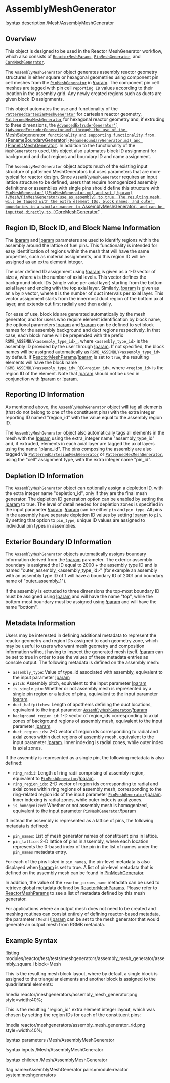 # AssemblyMeshGenerator

!syntax description /Mesh/AssemblyMeshGenerator

## Overview

This object is designed to be used in the Reactor MeshGenerator workflow, which also consists of [`ReactorMeshParams`](ReactorMeshParams.md), [`PinMeshGenerator`](PinMeshGenerator.md), and [`CoreMeshGenerator`](CoreMeshGenerator.md).

The `AssemblyMeshGenerator` object generates assembly reactor geometry structures in either square or hexagonal geometries using component pin cell meshes from the [`PinMeshGenerator`](PinMeshGenerator.md) in [!param](/Mesh/AssemblyMeshGenerator/inputs). The component pin cell meshes are tagged with pin cell `reporting ID` values according to their location in the assembly grid. Any newly created regions such as ducts are given block ID assignments.

This object automates the use and functionality of the [`PatternedCartesianMeshGenerator`](PatternedCartesianMeshGenerator.md) for cartesian  reactor geometry, [`PatternedHexMeshGenerator`](PatternedHexMeshGenerator.md) for hexagonal reactor geometry and, if extruding to three dimensions, the [`AdvancedExtruderGenerator'](AdvancedExtruderGenerator.md) through the use of the `MeshSubgenerator` functionality and supporting functionality from [`RenameBoundaryGenerator`](RenameBoundaryGenerator.md) and [`PlaneIDMeshGenerator'](PlaneIDMeshGenerator.md). In addition to the functionality of the `MeshGenerators` used, this object also automates block ID assignment for background and duct regions and boundary ID and name assignment.

The `AssemblyMeshGenerator` object adopts much of the existing input structure of patterned MeshGenerators but uses parameters that are more typical for reactor design. Since `AssemblyMeshGenerator` requires an input lattice structure to be defined, users that require homogenized assembly definitions or assemblies with single pins should define this structure with [`PinMeshGenerator'](PinMeshGenerator.md) and set [!param](/Mesh/PinMeshGenerator/use_as_assembly) to true. The resulting mesh will be tagged with the extra element IDs, block names, and outer boundaries in a similar manner to `AssemblyMeshGenerator`, and can be inputted directly to [`CoreMeshGenerator'](CoreMeshGenerator.md)`.

## Region ID, Block ID, and Block Name Information

The [!param](/Mesh/AssemblyMeshGenerator/background_region_id) and [!param](/Mesh/AssemblyMeshGenerator/duct_region_ids) parameters are used to identify regions within the assembly around the lattice of fuel pins. This functionality is intended for easy identification of regions within the mesh that will have the same properties, such as material assignments, and this region ID will be assigned as an extra element integer.

The user defined ID assignment using [!param](/Mesh/AssemblyMeshGenerator/background_region_id) is given as a 1-D vector of size `A`, where `A` is the number of axial levels. This vector defines the background block IDs (single value per axial layer) starting from the bottom axial layer and ending with the top axial layer. Similarly, [!param](/Mesh/AssemblyMeshGenerator/duct_region_ids) is given as an `A` by `D` vector, where `D` is the number of duct intervals per axial layer. This vector assignment starts from the innermost duct region of the bottom axial layer, and extends out first radially and then axially.

For ease of use, block ids are generated automatically by the mesh generator, and for users who require element identification by block name, the optional parameters [!param](/Mesh/AssemblyMeshGenerator/background_block_name) and [!param](/Mesh/AssemblyMeshGenerator/duct_block_names) can be defined to set block names for the assembly background and duct regions respectively. In that case, each block name will be prepended with the prefix `RGMB_ASSEMBLY<assembly_type_id>_`, where `<assembly_type_id>` is the assembly ID provided by the user through [!param](/Mesh/AssemblyMeshGenerator/assembly_type). If not specified, the block names will be assigned automatically as `RGMB_ASSEMBLY<assembly_type_id>` by default. If [ReactorMeshParams](ReactorMeshParams.md)/[!param](/Mesh/ReactorMeshParams/region_id_as_block_name) is set to `true`, the resulting elements will have the block name `RGMB_ASSEMBLY<assembly_type_id>_REG<region_id>`, where `<region_id>` is the region ID of the element. Note that [!param](/Mesh/ReactorMeshParams/region_id_as_block_name) should not be used in conjunction with [!param](/Mesh/AssemblyMeshGenerator/background_block_name) or [!param](/Mesh/AssemblyMeshGenerator/duct_block_names).

## Reporting ID Information

As mentioned above, the `AssemblyMeshGenerator` object will tag all elements (that do not belong to one of the constituent pins) with the extra integer reporting ID named "region_id" with the value equal to the assembly region ID.

The `AssemblyMeshGenerator` object also automatically tags all elements in the mesh with the [!param](/Mesh/AssemblyMeshGenerator/assembly_type) using the extra_integer name "assembly_type_id" and, if extruded, elements in each axial layer are tagged the axial layers using the name "plane_id". The pins composing the assembly are also tagged via [`PatternedCartesianMeshGenerator`](PatternedCartesianMeshGenerator.md) or [`PatternedHexMeshGenerator`](PatternedHexMeshGenerator.md), using the "cell" assignment type, with the extra integer name "pin_id".

## Depletion ID Information

The `AssemblyMeshGenerator` object can optionally assign a depletion ID, with the extra integer name "depletion_id", only if they are the final mesh generator.
The depletion ID generation option can be enabled by setting the  [!param](/Mesh/AssemblyMeshGenerator/generate_depletion_id) to true.
The level of detail needed for depletion zones is specified in the input parameter [!param](/Mesh/AssemblyMeshGenerator/depletion_id_type).
[!param](/Mesh/AssemblyMeshGenerator/depletion_id_type) can be either `pin` and `pin_type`.
All pins in the assembly have separate depletion ID values by setting [!param](/Mesh/AssemblyMeshGenerator/depletion_id_type) to `pin`.
By setting that option to `pin_type`, unique ID values are assigned to individual pin types in assemblies.

## Exterior Boundary ID Information

The `AssemblyMeshGenerator` objects automatically assigns boundary information derived from the [!param](/Mesh/AssemblyMeshGenerator/assembly_type) parameter. The exterior assembly boundary is assigned the ID equal to 2000 + the assembly type ID and is named "outer_assembly_<assembly_type_id>" (for example an assembly with an assembly type ID of 1 will have a boundary ID of 2001 and boundary name of "outer_assembly_1").

If the assembly is extruded to three dimensions the top-most boundary ID must be assigned using [!param](/Mesh/ReactorMeshParams/top_boundary_id) and will have the name "top", while the bottom-most boundary must be assigned using [!param](/Mesh/ReactorMeshParams/bottom_boundary_id) and will have the name "bottom".

## Metadata Information

Users may be interested in defining additional metadata to represent the reactor geometry and region IDs assigned to each geometry zone, which may be useful to users who want mesh geometry and composition information without having to inspect the generated mesh itself. [!param](/Mesh/AssemblyMeshGenerator/show_rgmb_metadata) can be set to true in order to see the values of these metadata entries as console output. The following metadata is defined on the assembly mesh:

- `assembly_type`: Value of type_id associated with assembly, equivalent to the input parameter [!param](/Mesh/AssemblyMeshGenerator/assembly_type)
- `pitch`: Assembly pitch, equivalent to the input parameter [!param](/Mesh/ReactorMeshParams/assembly_pitch)
- `is_single_pin`: Whether or not assembly mesh is represented by a single pin region or a lattice of pins, equivalent to the input parameter [!param](/Mesh/PinMeshGenerator/use_as_assembly).
- `duct_halfpitches`: Length of apothems defining the duct locations, equivalent to the input parameter [`AssemblyMeshGenerator`](AssemblyMeshGenerator.md)/[!param](/Mesh/AssemblyMeshGenerator/duct_halfpitch)
- `background_region_id`: 1-D vector of region_ids corresponding to axial zones of background regions of assembly mesh, equivalent to the input parameter [!param](/Mesh/AssemblyMeshGenerator/background_region_id).
- `duct_region_ids`: 2-D vector of region ids corresponding to radial and axial zones within duct regions of assembly mesh, equivalent to the input parameter [!param](/Mesh/AssemblyMeshGenerator/duct_region_ids). Inner indexing is radial zones, while outer index is axial zones.

If the assembly is represented as a single pin, the following metadata is also defined:

- `ring_radii`: Length of ring radii comprising of assembly region, equivalent to [`PinMeshGenerator`](PinMeshGenerator.md)/[!param](/Mesh/PinMeshGenerator/ring_radii).
- `ring_region_ids`: 2-D vector of region ids corresponding to radial and axial zones within ring regions of assembly mesh, corresponding to the ring-related region ids of the input parameter [`PinMeshGenerator`](PinMeshGenerator.md)/[!param](/Mesh/PinMeshGenerator/region_ids). Inner indexing is radial zones, while outer index is axial zones.
- `is_homogenized`: Whether or not assembly mesh is homogenized, equivalent to the input parameter [`PinMeshGenerator`](PinMeshGenerator.md)/[!param](/Mesh/PinMeshGenerator/homogenized)

If instead the assembly is represented as a lattice of pins, the following metadata is defined:

- `pin_names`: List of mesh generator names of constituent pins in lattice.
- `pin_lattice`: 2-D lattice of pins in assembly, where each location represents the 0-based index of the pin in the list of names under the `pin_names` metadata entry.

For each of the pins listed in `pin_names`, the pin-level metadata is also displayed when [!param](/Mesh/AssemblyMeshGenerator/show_rgmb_metadata) is set to true. A list of pin-level metadata that is defined on the assembly mesh can be found in [PinMeshGenerator](PinMeshGenerator.md).

In addition, the value of the `reactor_params_name` metadata can be used to retrieve global metadata defined by [ReactorMeshParams](ReactorMeshParams.md). Please refer to [ReactorMeshParams](ReactorMeshParams.md) to see a list of metadata defined by this mesh generator.

For applications where an output mesh does not need to be created and meshing routines can consist entirely of defining reactor-based metadata, the parameter `[Mesh]`/[!param](/Mesh/MeshGeneratorMesh/data_driven_generator) can be set to the mesh generator that would generate an output mesh from RGMB metadata.

## Example Syntax

!listing modules/reactor/test/tests/meshgenerators/assembly_mesh_generator/assembly_square.i block=Mesh

This is the resulting mesh block layout, where by default a single block is assigned to the triangular elements and another block is assigned to the quadrilateral elements:

!media reactor/meshgenerators/assembly_mesh_generator.png style=width:40%;

This is the resulting "region_id" extra element integer layout, which was chosen by setting the region IDs for each of the constituent pins:

!media reactor/meshgenerators/assembly_mesh_generator_rid.png style=width:40%;

!syntax parameters /Mesh/AssemblyMeshGenerator

!syntax inputs /Mesh/AssemblyMeshGenerator

!syntax children /Mesh/AssemblyMeshGenerator

!tag name=AssemblyMeshGenerator pairs=module:reactor system:meshgenerators
